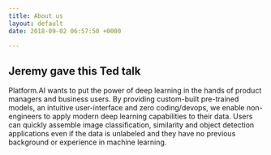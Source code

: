 ```yaml
---
title: About us
layout: default
date: 2018-09-02 06:57:50 +0000

---
```

## Jeremy gave this Ted talk

Platform.AI wants to put the power of deep learning in the hands of product managers and business users. By providing custom-built pre-trained models, an intuitive user-interface and zero coding/devops, we enable non-engineers to apply modern deep learning capabilities to their data. Users can quickly assemble image classification, similarity and object detection applications even if the data is unlabeled and they have no previous background or experience in machine learning.